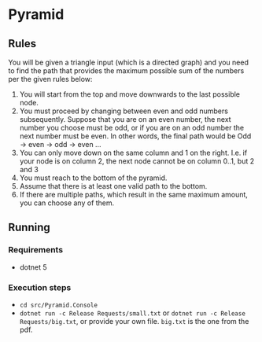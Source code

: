 # Pyramid

## Rules

You will be given a triangle input (which is a directed graph) and you need to find the path that provides the maximum
possible sum of the numbers per the given rules below:

1. You will start from the top and move downwards to the last possible node.
1. You must proceed by changing between even and odd numbers subsequently. Suppose that you are on an even number, the
   next number you choose must be odd, or if you are on an odd number the next number must be even. In other words, the
   final path would be Odd -> even -> odd -> even …
1. You can only move down on the same column and 1 on the right. I.e. if your node is on column 2, the next node cannot
   be on column 0..1, but 2 and 3
1. You must reach to the bottom of the pyramid.
1. Assume that there is at least one valid path to the bottom.
1. If there are multiple paths, which result in the same maximum amount, you can choose any of them.

## Running

### Requirements

- dotnet 5

### Execution steps

- `cd src/Pyramid.Console`
- `dotnet run -c Release Requests/small.txt` or `dotnet run -c Release Requests/big.txt`, or provide your own file. `big.txt` is the one from the pdf. 
